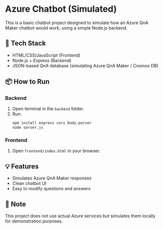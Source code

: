 # Azure Chatbot (Simulated)

This is a basic chatbot project designed to simulate how an Azure QnA Maker chatbot would work, using a simple Node.js backend.

## 🔧 Tech Stack
- HTML/CSS/JavaScript (Frontend)
- Node.js + Express (Backend)
- JSON-based QnA database (simulating Azure QnA Maker / Cosmos DB)

## 📦 How to Run

### Backend
1. Open terminal in the `backend` folder.
2. Run:
    ```bash
    npm install express cors body-parser
    node server.js
    ```

### Frontend
1. Open `frontend/index.html` in your browser.

## 💡 Features
- Simulates Azure QnA Maker responses
- Clean chatbot UI
- Easy to modify questions and answers

## 📝 Note
This project does not use actual Azure services but simulates them locally for demonstration purposes.
